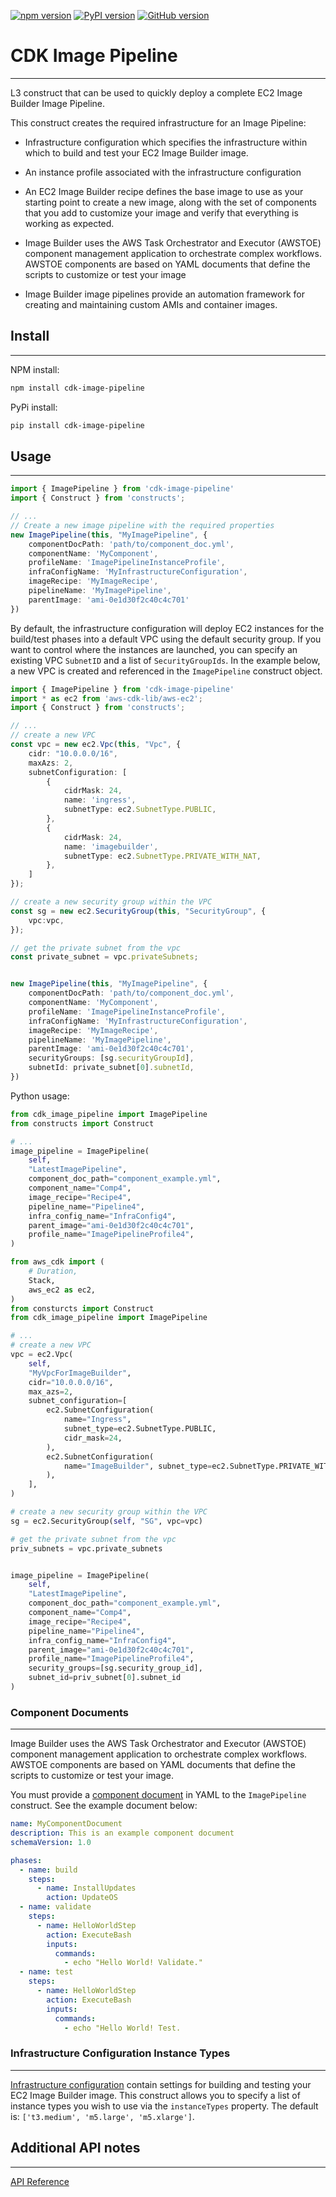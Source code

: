 [![npm version](https://badge.fury.io/js/cdk-image-pipeline.svg)](https://badge.fury.io/js/cdk-image-pipeline)
[![PyPI version](https://badge.fury.io/py/cdk-image-pipeline.svg)](https://badge.fury.io/py/cdk-image-pipeline)
[![GitHub version](https://badge.fury.io/gh/aws-samples%2Fcdk-image-pipeline.svg)](https://badge.fury.io/gh/aws-samples%2Fcdk-image-pipeline)

# CDK Image Pipeline

---

L3 construct that can be used to quickly deploy a complete EC2 Image Builder Image Pipeline.

This construct creates the required infrastructure for an Image Pipeline:

- Infrastructure configuration which specifies the infrastructure within which to build and test your EC2 Image Builder image.

- An instance profile associated with the infrastructure configuration

- An EC2 Image Builder recipe defines the base image to use as your starting point to create a new image, along with the set of components that you add to customize your image and verify that everything is working as expected.

- Image Builder uses the AWS Task Orchestrator and Executor (AWSTOE) component management application to orchestrate complex workflows. AWSTOE components are based on YAML documents that define the scripts to customize or test your image

- Image Builder image pipelines provide an automation framework for creating and maintaining custom AMIs and container images.

## Install

---

NPM install:

```sh
npm install cdk-image-pipeline
````

PyPi install:

```sh
pip install cdk-image-pipeline
```

## Usage

---

```typescript
import { ImagePipeline } from 'cdk-image-pipeline'
import { Construct } from 'constructs';

// ...
// Create a new image pipeline with the required properties
new ImagePipeline(this, "MyImagePipeline", {
    componentDocPath: 'path/to/component_doc.yml',
    componentName: 'MyComponent',
    profileName: 'ImagePipelineInstanceProfile',
    infraConfigName: 'MyInfrastructureConfiguration',
    imageRecipe: 'MyImageRecipe',
    pipelineName: 'MyImagePipeline',
    parentImage: 'ami-0e1d30f2c40c4c701'
})
```

By default, the infrastructure configuration will deploy EC2 instances for the build/test phases into a default VPC using the default security group. If you want to control where the instances are launched, you can specify an existing VPC `SubnetID` and a list of `SecurityGroupIds`. In the example below, a new VPC is created and referenced in the `ImagePipeline` construct object.

```typescript
import { ImagePipeline } from 'cdk-image-pipeline'
import * as ec2 from 'aws-cdk-lib/aws-ec2';
import { Construct } from 'constructs';

// ...
// create a new VPC
const vpc = new ec2.Vpc(this, "Vpc", {
    cidr: "10.0.0.0/16",
    maxAzs: 2,
    subnetConfiguration: [
        {
            cidrMask: 24,
            name: 'ingress',
            subnetType: ec2.SubnetType.PUBLIC,
        },
        {
            cidrMask: 24,
            name: 'imagebuilder',
            subnetType: ec2.SubnetType.PRIVATE_WITH_NAT,
        },
    ]
});

// create a new security group within the VPC
const sg = new ec2.SecurityGroup(this, "SecurityGroup", {
    vpc:vpc,
});

// get the private subnet from the vpc
const private_subnet = vpc.privateSubnets;


new ImagePipeline(this, "MyImagePipeline", {
    componentDocPath: 'path/to/component_doc.yml',
    componentName: 'MyComponent',
    profileName: 'ImagePipelineInstanceProfile',
    infraConfigName: 'MyInfrastructureConfiguration',
    imageRecipe: 'MyImageRecipe',
    pipelineName: 'MyImagePipeline',
    parentImage: 'ami-0e1d30f2c40c4c701',
    securityGroups: [sg.securityGroupId],
    subnetId: private_subnet[0].subnetId,
})
```

Python usage:

```python
from cdk_image_pipeline import ImagePipeline
from constructs import Construct

# ...
image_pipeline = ImagePipeline(
    self,
    "LatestImagePipeline",
    component_doc_path="component_example.yml",
    component_name="Comp4",
    image_recipe="Recipe4",
    pipeline_name="Pipeline4",
    infra_config_name="InfraConfig4",
    parent_image="ami-0e1d30f2c40c4c701",
    profile_name="ImagePipelineProfile4",
)
```

```python
from aws_cdk import (
    # Duration,
    Stack,
    aws_ec2 as ec2,
)
from consturcts import Construct
from cdk_image_pipeline import ImagePipeline

# ...
# create a new VPC
vpc = ec2.Vpc(
    self,
    "MyVpcForImageBuilder",
    cidr="10.0.0.0/16",
    max_azs=2,
    subnet_configuration=[
        ec2.SubnetConfiguration(
            name="Ingress",
            subnet_type=ec2.SubnetType.PUBLIC,
            cidr_mask=24,
        ),
        ec2.SubnetConfiguration(
            name="ImageBuilder", subnet_type=ec2.SubnetType.PRIVATE_WITH_NAT, cidr_mask=24
        ),
    ],
)

# create a new security group within the VPC
sg = ec2.SecurityGroup(self, "SG", vpc=vpc)

# get the private subnet from the vpc
priv_subnets = vpc.private_subnets


image_pipeline = ImagePipeline(
    self,
    "LatestImagePipeline",
    component_doc_path="component_example.yml",
    component_name="Comp4",
    image_recipe="Recipe4",
    pipeline_name="Pipeline4",
    infra_config_name="InfraConfig4",
    parent_image="ami-0e1d30f2c40c4c701",
    profile_name="ImagePipelineProfile4",
    security_groups=[sg.security_group_id],
    subnet_id=priv_subnet[0].subnet_id
)
```

### Component Documents

---

Image Builder uses the AWS Task Orchestrator and Executor (AWSTOE) component management application to orchestrate complex workflows. AWSTOE components are based on YAML documents that define the scripts to customize or test your image.

You must provide a [component document](https://docs.aws.amazon.com/imagebuilder/latest/userguide/manage-components.html) in YAML to the `ImagePipeline` construct. See the example document below:

```yaml
name: MyComponentDocument
description: This is an example component document
schemaVersion: 1.0

phases:
  - name: build
    steps:
      - name: InstallUpdates
        action: UpdateOS
  - name: validate
    steps:
      - name: HelloWorldStep
        action: ExecuteBash
        inputs:
          commands:
            - echo "Hello World! Validate."
  - name: test
    steps:
      - name: HelloWorldStep
        action: ExecuteBash
        inputs:
          commands:
            - echo "Hello World! Test.
```

### Infrastructure Configuration Instance Types

---

[Infrastructure configuration](https://docs.aws.amazon.com/imagebuilder/latest/userguide/manage-infra-config.html) contain settings for building and testing your EC2 Image Builder image. This construct allows you to specify a list of instance types you wish to use via the `instanceTypes` property. The default is: `['t3.medium', 'm5.large', 'm5.xlarge']`.

## Additional API notes

---

[API Reference](API.md)
